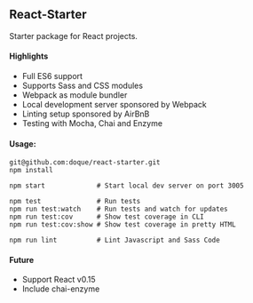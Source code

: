 ## React-Starter

Starter package for React projects.

#### Highlights

* Full ES6 support
* Supports Sass and CSS modules
* Webpack as module bundler
* Local development server sponsored by Webpack
* Linting setup sponsored by AirBnB
* Testing with Mocha, Chai and Enzyme

#### Usage:

    git@github.com:doque/react-starter.git
    npm install

    npm start             # Start local dev server on port 3005

    npm test              # Run tests
    npm run test:watch    # Run tests and watch for updates
    npm run test:cov      # Show test coverage in CLI
    npm run test:cov:show # Show test coverage in pretty HTML

    npm run lint          # Lint Javascript and Sass Code

#### Future

* Support React v0.15
* Include chai-enzyme
